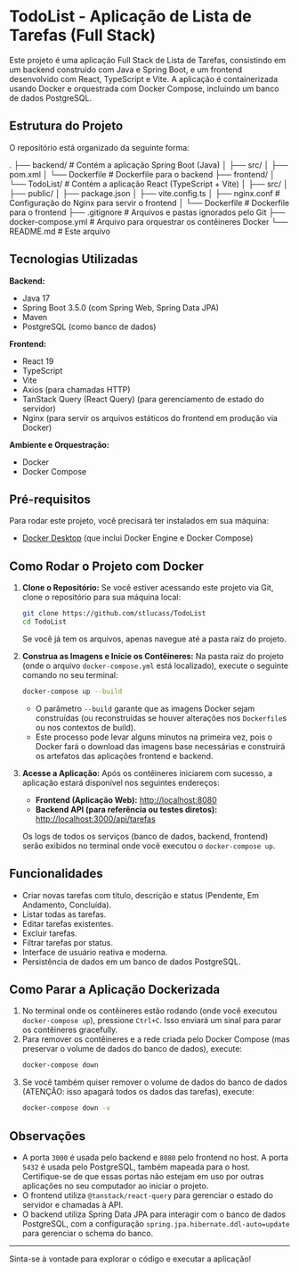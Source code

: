 # TodoList - Aplicação de Lista de Tarefas (Full Stack)

Este projeto é uma aplicação Full Stack de Lista de Tarefas, consistindo em um backend construído com Java e Spring Boot, e um frontend desenvolvido com React, TypeScript e Vite. A aplicação é containerizada usando Docker e orquestrada com Docker Compose, incluindo um banco de dados PostgreSQL.

## Estrutura do Projeto

O repositório está organizado da seguinte forma:

.
├── backend/        # Contém a aplicação Spring Boot (Java)
│   ├── src/
│   ├── pom.xml
│   └── Dockerfile  # Dockerfile para o backend
├── frontend/
│   └── TodoList/   # Contém a aplicação React (TypeScript + Vite)
│       ├── src/
│       ├── public/
│       ├── package.json
│       ├── vite.config.ts
│       ├── nginx.conf  # Configuração do Nginx para servir o frontend
│       └── Dockerfile  # Dockerfile para o frontend
├── .gitignore      # Arquivos e pastas ignorados pelo Git
├── docker-compose.yml # Arquivo para orquestrar os contêineres Docker
└── README.md       # Este arquivo


## Tecnologias Utilizadas

**Backend:**
* Java 17
* Spring Boot 3.5.0 (com Spring Web, Spring Data JPA)
* Maven
* PostgreSQL (como banco de dados)

**Frontend:**
* React 19
* TypeScript
* Vite
* Axios (para chamadas HTTP)
* TanStack Query (React Query) (para gerenciamento de estado do servidor)
* Nginx (para servir os arquivos estáticos do frontend em produção via Docker)

**Ambiente e Orquestração:**
* Docker
* Docker Compose

## Pré-requisitos

Para rodar este projeto, você precisará ter instalados em sua máquina:
* [Docker Desktop](https://www.docker.com/products/docker-desktop/) (que inclui Docker Engine e Docker Compose)

## Como Rodar o Projeto com Docker

1.  **Clone o Repositório:**
    Se você estiver acessando este projeto via Git, clone o repositório para sua máquina local:
    ```bash
    git clone https://github.com/stlucass/TodoList
    cd TodoList
    ```
    Se você já tem os arquivos, apenas navegue até a pasta raiz do projeto.

2.  **Construa as Imagens e Inicie os Contêineres:**
    Na pasta raiz do projeto (onde o arquivo `docker-compose.yml` está localizado), execute o seguinte comando no seu terminal:
    ```bash
    docker-compose up --build
    ```
    * O parâmetro `--build` garante que as imagens Docker sejam construídas (ou reconstruídas se houver alterações nos `Dockerfile`s ou nos contextos de build).
    * Este processo pode levar alguns minutos na primeira vez, pois o Docker fará o download das imagens base necessárias e construirá os artefatos das aplicações frontend e backend.

3.  **Acesse a Aplicação:**
    Após os contêineres iniciarem com sucesso, a aplicação estará disponível nos seguintes endereços:
    * **Frontend (Aplicação Web):** [http://localhost:8080](http://localhost:8080)
    * **Backend API (para referência ou testes diretos):** [http://localhost:3000/api/tarefas](http://localhost:3000/api/tarefas)

    Os logs de todos os serviços (banco de dados, backend, frontend) serão exibidos no terminal onde você executou o `docker-compose up`.

## Funcionalidades

* Criar novas tarefas com título, descrição e status (Pendente, Em Andamento, Concluída).
* Listar todas as tarefas.
* Editar tarefas existentes.
* Excluir tarefas.
* Filtrar tarefas por status.
* Interface de usuário reativa e moderna.
* Persistência de dados em um banco de dados PostgreSQL.

## Como Parar a Aplicação Dockerizada

1.  No terminal onde os contêineres estão rodando (onde você executou `docker-compose up`), pressione `Ctrl+C`. Isso enviará um sinal para parar os contêineres gracefully.
2.  Para remover os contêineres e a rede criada pelo Docker Compose (mas preservar o volume de dados do banco de dados), execute:
    ```bash
    docker-compose down
    ```
3.  Se você também quiser remover o volume de dados do banco de dados (ATENÇÃO: isso apagará todos os dados das tarefas), execute:
    ```bash
    docker-compose down -v
    ```

## Observações

* A porta `3000` é usada pelo backend e `8080` pelo frontend no host. A porta `5432` é usada pelo PostgreSQL, também mapeada para o host. Certifique-se de que essas portas não estejam em uso por outras aplicações no seu computador ao iniciar o projeto.
* O frontend utiliza `@tanstack/react-query` para gerenciar o estado do servidor e chamadas à API.
* O backend utiliza Spring Data JPA para interagir com o banco de dados PostgreSQL, com a configuração `spring.jpa.hibernate.ddl-auto=update` para gerenciar o schema do banco.

---

Sinta-se à vontade para explorar o código e executar a aplicação!
